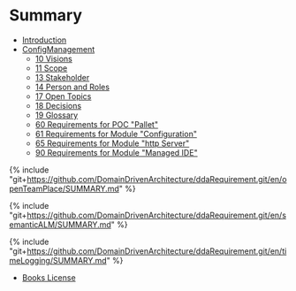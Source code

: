 # Summary
* [Introduction](README.md)
* [ConfigManagement](configManagement/SUMMARY.md)
   * [10 Visions](configManagement/CmTargetAndVision.md)
   * [11 Scope](configManagement/CmScope.md)
   * [13 Stakeholder](configManagement/CmStakeholders.md)
   * [14 Person and Roles](configManagement/CmPersonAndRole.md)
   * [17 Open Topics](configManagement/CmOpenTopics.md)
   * [18 Decisions](configManagement/CmDecisions.md)
   * [19 Glossary](configManagement/CmGlossary.md)
   * [60 Requirements for POC "Pallet"](configManagement/CmRequirementsPocPallet.md)
   * [61 Requirements for Module "Configuration"](configManagement/CmRequirementsConfiguration.md)
   * [65 Requirements for Module "http Server"](configManagement/CmRequirementsWebServer.md)
   * [90 Requirements for Module "Managed IDE"](configManagement/CmRequirementsManagedIde.md)

{% include "git+https://github.com/DomainDrivenArchitecture/ddaRequirement.git/en/openTeamPlace/SUMMARY.md" %} 

{% include "git+https://github.com/DomainDrivenArchitecture/ddaRequirement.git/en/semanticALM/SUMMARY.md" %} 

{% include "git+https://github.com/DomainDrivenArchitecture/ddaRequirement.git/en/timeLogging/SUMMARY.md" %} 
* [Books License](LICENSE.md)
